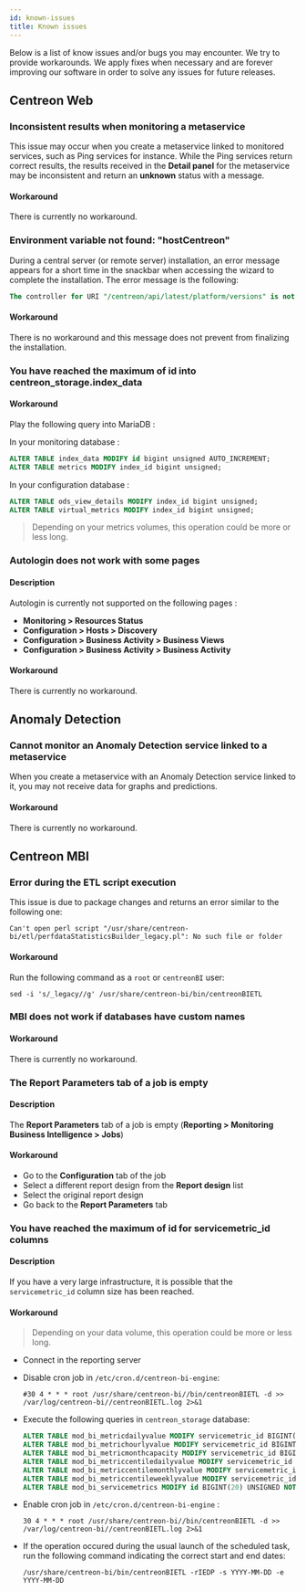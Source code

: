 ```yaml
---
id: known-issues
title: Known issues
---
```


Below is a list of know issues and/or bugs you may encounter.
We try to provide workarounds. We apply fixes when
necessary and are forever improving our software in order to solve any
issues for future releases.

## Centreon Web

### Inconsistent results when monitoring a metaservice

This issue may occur when you create a metaservice linked to monitored services, such as Ping services for instance. While the Ping services return correct results, the results received in the **Detail panel** for the metaservice may be inconsistent and return an **unknown** status with a message.

#### Workaround

There is currently no workaround.

### Environment variable not found: "hostCentreon"

During a central server (or remote server) installation, an error message appears for a short time in the snackbar when accessing the wizard to complete the installation. The error message is the following:

```sql
The controller for URI "/centreon/api/latest/platform/versions" is not callable: Environment variable not found: "hostCentreon".
```

#### Workaround

There is no workaround and this message does not prevent from finalizing the installation.

### You have reached the maximum of id into centreon_storage.index_data

#### Workaround

Play the following query into MariaDB :

In your monitoring database :
```sql
ALTER TABLE index_data MODIFY id bigint unsigned AUTO_INCREMENT;
ALTER TABLE metrics MODIFY index_id bigint unsigned;
```

In your configuration database :
```sql
ALTER TABLE ods_view_details MODIFY index_id bigint unsigned;
ALTER TABLE virtual_metrics MODIFY index_id bigint unsigned;
```

> Depending on your metrics volumes, this operation could be more or less long.

### Autologin does not work with some pages

#### Description

Autologin is currently not supported on the following pages :

* **Monitoring > Resources Status**
* **Configuration > Hosts > Discovery**
* **Configuration > Business Activity > Business Views**
* **Configuration > Business Activity > Business Activity**

#### Workaround

There is currently no workaround.

## Anomaly Detection

### Cannot monitor an Anomaly Detection service linked to a metaservice

When you create a metaservice with an Anomaly Detection service linked to it, you may not receive data for graphs and predictions.

#### Workaround

There is currently no workaround.

## Centreon MBI

### Error during the ETL script execution

This issue is due to package changes and returns an error similar to the following one:

```shell
Can't open perl script "/usr/share/centreon-bi/etl/perfdataStatisticsBuilder_legacy.pl": No such file or folder
```

#### Workaround

Run the following command as a ``root`` or ``centreonBI`` user:

```shell
sed -i 's/_legacy//g' /usr/share/centreon-bi/bin/centreonBIETL
```

### MBI does not work if databases have custom names

#### Workaround

There is currently no workaround.

### The Report Parameters tab of a job is empty

#### Description

The **Report Parameters** tab of a job is empty (**Reporting > Monitoring Business Intelligence > Jobs**)

#### Workaround

* Go to the **Configuration** tab of the job
* Select a different report design from the **Report design** list
* Select the original report design
* Go back to the **Report Parameters** tab

### You have reached the maximum of id for servicemetric_id columns

#### Description

If you have a very large infrastructure, it is possible that the `servicemetric_id` column size has been reached.

#### Workaround

> Depending on your data volume, this operation could be more or less long.

* Connect in the reporting server
* Disable cron job in `/etc/cron.d/centreon-bi-engine`:

    ```shell
    #30 4 * * * root /usr/share/centreon-bi//bin/centreonBIETL -d >> /var/log/centreon-bi//centreonBIETL.log 2>&1
    ```

* Execute the following queries in `centreon_storage` database:

    ```sql
    ALTER TABLE mod_bi_metricdailyvalue MODIFY servicemetric_id BIGINT(20) UNSIGNED NOT NULL;
    ALTER TABLE mod_bi_metrichourlyvalue MODIFY servicemetric_id BIGINT(20) UNSIGNED NOT NULL;
    ALTER TABLE mod_bi_metricmonthcapacity MODIFY servicemetric_id BIGINT(20) UNSIGNED NOT NULL;
    ALTER TABLE mod_bi_metriccentiledailyvalue MODIFY servicemetric_id BIGINT(20) UNSIGNED NOT NULL;
    ALTER TABLE mod_bi_metriccentilemonthlyvalue MODIFY servicemetric_id BIGINT(20) UNSIGNED NOT NULL;
    ALTER TABLE mod_bi_metriccentileweeklyvalue MODIFY servicemetric_id BIGINT(20) UNSIGNED NOT NULL;
    ALTER TABLE mod_bi_servicemetrics MODIFY id BIGINT(20) UNSIGNED NOT NULL AUTO_INCREMENT;
    ```

* Enable cron job in `/etc/cron.d/centreon-bi-engine` :

    ```shell
    30 4 * * * root /usr/share/centreon-bi//bin/centreonBIETL -d >> /var/log/centreon-bi//centreonBIETL.log 2>&1
    ```

* If the operation occured during the usual launch of the scheduled task, run the following command indicating the correct start and end dates:

    ```shell
    /usr/share/centreon-bi/bin/centreonBIETL -rIEDP -s YYYY-MM-DD -e YYYY-MM-DD
    ```

